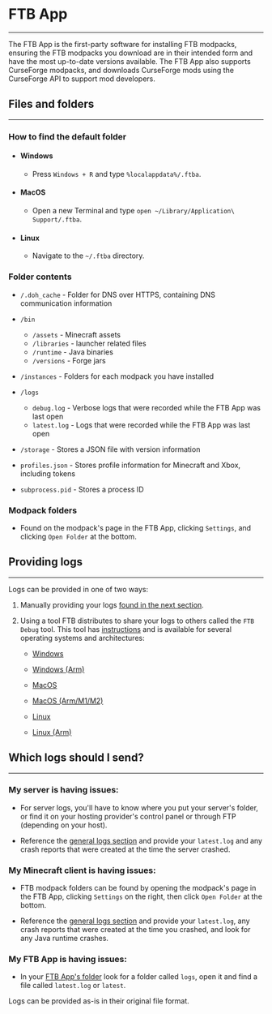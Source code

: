 # FTB App

-----

The FTB App is the first-party software for installing FTB modpacks, ensuring the FTB modpacks you download are in their intended form and have the most up-to-date versions available. The FTB App also supports CurseForge modpacks, and downloads CurseForge mods using the CurseForge API to support mod developers.

## Files and folders

-----

### How to find the default folder

- #### Windows
    - Press `Windows + R` and type `%localappdata%/.ftba`.
- #### MacOS
    - Open a new Terminal and type `open ~/Library/Application\ Support/.ftba`.
- #### Linux
    - Navigate to the `~/.ftba` directory.

### Folder contents

- `/.doh_cache` - Folder for DNS over HTTPS, containing DNS communication information

- `/bin`
    - `/assets` - Minecraft assets
    - `/libraries` - launcher related files
    - `/runtime` - Java binaries
    - `/versions` - Forge jars

- `/instances` - Folders for each modpack you have installed

- `/logs`
    - `debug.log` - Verbose logs that were recorded while the FTB App was last open
    - `latest.log` - Logs that were recorded while the FTB App was last open
    
- `/storage` - Stores a JSON file with version information
- `profiles.json` - Stores profile information for Minecraft and Xbox, including tokens
- `subprocess.pid` - Stores a process ID

### Modpack folders

- Found on the modpack's page in the FTB App, clicking `Settings`, and clicking `Open Folder` at the bottom.

## Providing logs

-----

Logs can be provided in one of two ways:

1. Manually providing your logs [found in the next section](#which-logs-should-i-send).

2. Using a tool FTB distributes to share your logs to others called the `FTB Debug` tool. This tool has [instructions](https://go.ftb.team/ftbdbg-support) and is available for several operating systems and architectures:

    - [Windows](https://dist.creeper.host/tools/ftb-debug/ftb-debug.exe)

    - [Windows (Arm)](https://dist.creeper.host/tools/ftb-debug/ftb-debug-arm64.exe)

    - [MacOS](https://dist.creeper.host/tools/ftb-debug/ftb-debug-macos)

    - [MacOS (Arm/M1/M2)](https://dist.creeper.host/tools/ftb-debug/ftb-debug-macos-arm64)

    - [Linux](https://dist.creeper.host/tools/ftb-debug/ftb-debug-linux)

    - [Linux (Arm)](https://dist.creeper.host/tools/ftb-debug/ftb-debug-linux-arm)

## Which logs should I send?

-----

### My server is having issues:

- For server logs, you'll have to know where you put your server's folder, or find it on your hosting provider's control panel or through FTP (depending on your host).

- Reference the [general logs section](debugging.md#logs) and provide your `latest.log` and any crash reports that were created at the time the server crashed.

### My Minecraft client is having issues:

- FTB modpack folders can be found by opening the modpack's page in the FTB App, clicking `Settings` on the right, then click `Open Folder` at the bottom.

- Reference the [general logs section](debugging.md#logs) and provide your `latest.log`, any crash reports that were created at the time you crashed, and look for any Java runtime crashes.

### My FTB App is having issues:

- In your [FTB App's folder](#how-to-find-the-default-folder) look for a folder called `logs`, open it and find a file called `latest.log` or `latest`.

Logs can be provided as-is in their original file format.
